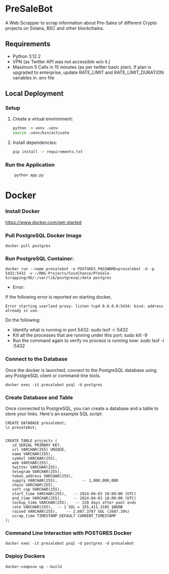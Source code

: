# PreSaleBot
A Web Scrapper to scrap information about Pre-Sales of different Crypto projects on Solana, BSC and other blockchains. 


## Requirements

- Python 3.12.2
- VPN (as Twitter API was not accessible w/o it.)
- Maximum 5 Calls in 15 minutes (as per twitter basic plan). If plan is upgraded to enterprise, update RATE_LIMIT and RATE_LIMIT_DURATION variables in .env file

## Local Deployment

### Setup

1. Create a virtual environment:

    ```bash
    python -m venv .venv
    source .venv/bin/activate
    ```

2. Install dependencies:

    ```bash
    pip install -r requirements.txt
    ```

### Run the Application
```bash
    python app.py  
```



# Docker

### Install Docker

 https://www.docker.com/get-started

### Pull PostgreSQL Docker Image

 ```
 docker pull postgres
 ```

### Run PostgreSQL Container:

 ```
 docker run --name presalebot -e POSTGRES_PASSWORD=presalebot -d -p 5432:5432 -v ~/RNS-Projects/CoinChance/PreSale-Scrapping/db/:/var/lib/postgresql/data postgres
 ```

- Error:

If the following error is reported on starting docker, 

 ```
 Error starting userland proxy: listen tcp4 0.0.0.0:5434: bind: address already in use.
 ```

Do the following: 

* Identify what is running in port 5432: sudo lsof -i :5432
* Kill all the processes that are running under this port: sudo kill -9 <pid>
* Run the command again to verify no process is running now: sudo lsof -i :5432

### Connect to the Database
Once the docker is launched, connect to the PostgreSQL database using any PostgreSQL client or command-line tools.

 ```
 docker exec -it presalebot psql -U postgres
 ```

### Create Database and Table 
Once connected to PostgreSQL, you can create a database and a table to store your links. Here's an example SQL script:

 ```
CREATE DATABASE presalebot;
\c presalebot;


CREATE TABLE projects (
    id SERIAL PRIMARY KEY,
    url VARCHAR(255) UNIQUE,
    name VARCHAR(255), 
    symbol VARCHAR(255),
    web VARCHAR(255),
    twitter VARCHAR(255),
    telegram VARCHAR(255),
    token_address VARCHAR(255),
    supply VARCHAR(255),           -- 1,000,000,000
    chain VARCHAR(255),
    soft_cap VARCHAR(255),
    start_time VARCHAR(255),   -- 2024-04-03 18:00:00 (UTC)
    end_time VARCHAR(255),     -- 2024-04-03 18:00:00 (UTC)
    lockup_time VARCHAR(255),   -- 120 days after pool ends
    rate VARCHAR(255),  -- 1 SOL = 155,411.3105 $BOOB
    raised VARCHAR(255),    -- 2,687.3787 SOL (2687.38%)
    scrap_time TIMESTAMP DEFAULT CURRENT_TIMESTAMP
);

 ```

### Command Line Interaction with POSTGRES Docker

```
docker exec -it presalebot psql -U postgres -d presalebot 
```


### Deploy Dockers
```
docker-compose up --build
```